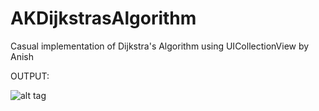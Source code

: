 # AKDijkstrasAlgorithm

Casual implementation of Dijkstra's Algorithm using UICollectionView by Anish

OUTPUT:

![alt tag](https://raw.github.com/username/projectname/branch/path/to/img.png)
